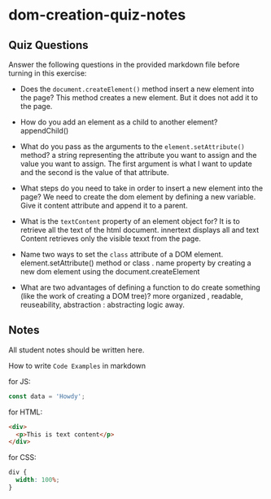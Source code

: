 # dom-creation-quiz-notes

## Quiz Questions

Answer the following questions in the provided markdown file before turning in this exercise:

- Does the `document.createElement()` method insert a new element into the page?
  This method creates a new element.
  But it does not add it to the page.
- How do you add an element as a child to another element?
  appendChild()
- What do you pass as the arguments to the `element.setAttribute()` method?
  a string representing the attribute you want to assign and the value you want to assign. The first argument is what I want to update and the second is the value of that attribute.
- What steps do you need to take in order to insert a new element into the page?
  We need to create the dom element by defining a new variable.
  Give it content attribute
  and append it to a parent.
- What is the `textContent` property of an element object for?
  It is to retrieve all the text of the html document. innertext displays all and text Content retrieves only the visible texxt from the page.

- Name two ways to set the `class` attribute of a DOM element.
  element.setAttribute() method or class . name property
  by creating a new dom element using the document.createElement
- What are two advantages of defining a function to do create something (like the work of creating a DOM tree)?
  more organized , readable, reuseability, abstraction : abstracting logic away.

## Notes

All student notes should be written here.

How to write `Code Examples` in markdown

for JS:

```javascript
const data = 'Howdy';
```

for HTML:

```html
<div>
  <p>This is text content</p>
</div>
```

for CSS:

```css
div {
  width: 100%;
}
```
